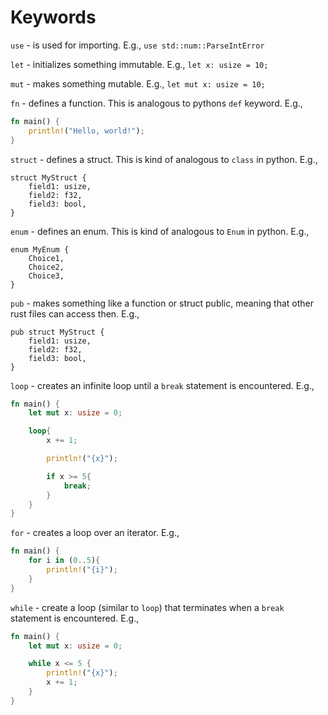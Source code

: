 # Keywords
`use` - is used for importing. E.g., `use std::num::ParseIntError`

`let` - initializes something immutable. E.g., `let x: usize = 10;`

`mut` - makes something mutable. E.g., `let mut x: usize = 10;`

`fn` - defines a function. This is analogous to pythons `def` keyword. E.g.,
```rust
fn main() {
    println!("Hello, world!");
}
```

`struct` - defines a struct. This is kind of analogous to `class` in python. E.g.,
```rust,noplayground
struct MyStruct {
    field1: usize,
    field2: f32,
    field3: bool,
}
```
`enum` - defines an enum. This is kind of analogous to `Enum` in python. E.g.,
```rust,noplayground
enum MyEnum {
    Choice1,
    Choice2,
    Choice3,
}
```

`pub` - makes something like a function or struct public, meaning that other rust files can access then. E.g.,
```rust,noplayground
pub struct MyStruct {
    field1: usize,
    field2: f32,
    field3: bool,
}
```

`loop` - creates an infinite loop until a `break` statement is encountered. E.g.,
```rust
fn main() {
    let mut x: usize = 0;

    loop{
        x += 1;

        println!("{x}");

        if x >= 5{
            break;
        }
    }
}
```

`for` - creates a loop over an iterator. E.g.,
```rust
fn main() {
    for i in (0..5){
        println!("{i}");
    }
}
```

`while` - create a loop (similar to `loop`) that terminates when a `break` statement is encountered. E.g.,
```rust
fn main() {
    let mut x: usize = 0;

    while x <= 5 {
        println!("{x}");
        x += 1;
    }
}
```
